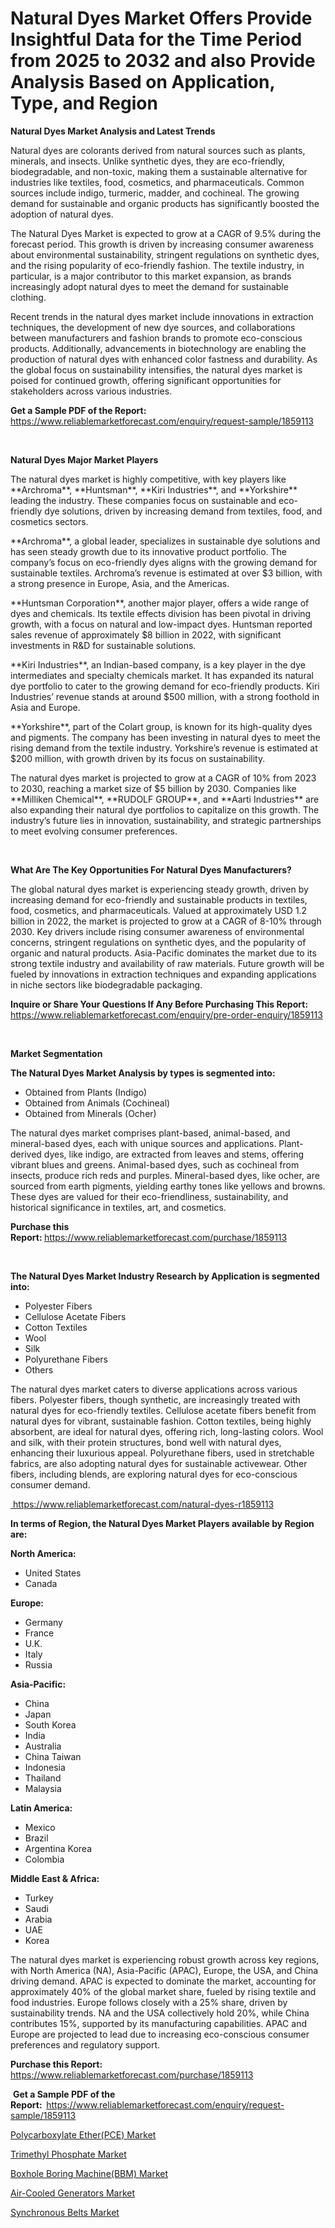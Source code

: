 <p><h1>Natural Dyes Market Offers Provide Insightful Data for the Time Period from 2025 to 2032 and also Provide Analysis Based on Application, Type, and Region</h1></p><p><strong>Natural Dyes Market Analysis and Latest Trends</strong></p>
<p><p>Natural dyes are colorants derived from natural sources such as plants, minerals, and insects. Unlike synthetic dyes, they are eco-friendly, biodegradable, and non-toxic, making them a sustainable alternative for industries like textiles, food, cosmetics, and pharmaceuticals. Common sources include indigo, turmeric, madder, and cochineal. The growing demand for sustainable and organic products has significantly boosted the adoption of natural dyes.</p><p>The Natural Dyes Market is expected to grow at a CAGR of 9.5% during the forecast period. This growth is driven by increasing consumer awareness about environmental sustainability, stringent regulations on synthetic dyes, and the rising popularity of eco-friendly fashion. The textile industry, in particular, is a major contributor to this market expansion, as brands increasingly adopt natural dyes to meet the demand for sustainable clothing.</p><p>Recent trends in the natural dyes market include innovations in extraction techniques, the development of new dye sources, and collaborations between manufacturers and fashion brands to promote eco-conscious products. Additionally, advancements in biotechnology are enabling the production of natural dyes with enhanced color fastness and durability. As the global focus on sustainability intensifies, the natural dyes market is poised for continued growth, offering significant opportunities for stakeholders across various industries.</p></p>
<p><strong>Get a Sample PDF of the Report:&nbsp;</strong> <a href="https://www.reliablemarketforecast.com/enquiry/request-sample/1859113?utm_campaign=1140&utm_medium=2&utm_source=Github&utm_content=ia&utm_term=24012025&utm_id=natural-dyes">https://www.reliablemarketforecast.com/enquiry/request-sample/1859113</a></p>
<p>&nbsp;</p>
<p><strong>Natural Dyes Major Market Players</strong></p>
<p><p>The natural dyes market is highly competitive, with key players like **Archroma**, **Huntsman**, **Kiri Industries**, and **Yorkshire** leading the industry. These companies focus on sustainable and eco-friendly dye solutions, driven by increasing demand from textiles, food, and cosmetics sectors.</p><p>**Archroma**, a global leader, specializes in sustainable dye solutions and has seen steady growth due to its innovative product portfolio. The company’s focus on eco-friendly dyes aligns with the growing demand for sustainable textiles. Archroma’s revenue is estimated at over $3 billion, with a strong presence in Europe, Asia, and the Americas.</p><p>**Huntsman Corporation**, another major player, offers a wide range of dyes and chemicals. Its textile effects division has been pivotal in driving growth, with a focus on natural and low-impact dyes. Huntsman reported sales revenue of approximately $8 billion in 2022, with significant investments in R&D for sustainable solutions.</p><p>**Kiri Industries**, an Indian-based company, is a key player in the dye intermediates and specialty chemicals market. It has expanded its natural dye portfolio to cater to the growing demand for eco-friendly products. Kiri Industries’ revenue stands at around $500 million, with a strong foothold in Asia and Europe.</p><p>**Yorkshire**, part of the Colart group, is known for its high-quality dyes and pigments. The company has been investing in natural dyes to meet the rising demand from the textile industry. Yorkshire’s revenue is estimated at $200 million, with growth driven by its focus on sustainability.</p><p>The natural dyes market is projected to grow at a CAGR of 10% from 2023 to 2030, reaching a market size of $5 billion by 2030. Companies like **Milliken Chemical**, **RUDOLF GROUP**, and **Aarti Industries** are also expanding their natural dye portfolios to capitalize on this growth. The industry’s future lies in innovation, sustainability, and strategic partnerships to meet evolving consumer preferences.</p></p>
<p>&nbsp;</p>
<p><strong>What Are The Key Opportunities For Natural Dyes Manufacturers?</strong></p>
<p><p>The global natural dyes market is experiencing steady growth, driven by increasing demand for eco-friendly and sustainable products in textiles, food, cosmetics, and pharmaceuticals. Valued at approximately USD 1.2 billion in 2022, the market is projected to grow at a CAGR of 8-10% through 2030. Key drivers include rising consumer awareness of environmental concerns, stringent regulations on synthetic dyes, and the popularity of organic and natural products. Asia-Pacific dominates the market due to its strong textile industry and availability of raw materials. Future growth will be fueled by innovations in extraction techniques and expanding applications in niche sectors like biodegradable packaging.</p></p>
<p><strong>Inquire or Share Your Questions If Any Before Purchasing This Report:</strong> <a href="https://www.reliablemarketforecast.com/enquiry/pre-order-enquiry/1859113?utm_campaign=1140&utm_medium=2&utm_source=Github&utm_content=ia&utm_term=24012025&utm_id=natural-dyes">https://www.reliablemarketforecast.com/enquiry/pre-order-enquiry/1859113</a></p>
<p>&nbsp;</p>
<p><strong>Market Segmentation</strong></p>
<p><strong>The Natural Dyes Market Analysis by types is segmented into:</strong></p>
<p><ul><li>Obtained from Plants (Indigo)</li><li>Obtained from Animals (Cochineal)</li><li>Obtained from Minerals (Ocher)</li></ul></p>
<p><p>The natural dyes market comprises plant-based, animal-based, and mineral-based dyes, each with unique sources and applications. Plant-derived dyes, like indigo, are extracted from leaves and stems, offering vibrant blues and greens. Animal-based dyes, such as cochineal from insects, produce rich reds and purples. Mineral-based dyes, like ocher, are sourced from earth pigments, yielding earthy tones like yellows and browns. These dyes are valued for their eco-friendliness, sustainability, and historical significance in textiles, art, and cosmetics.</p></p>
<p><strong>Purchase this Report:&nbsp;</strong><a href="https://www.reliablemarketforecast.com/purchase/1859113?utm_campaign=1140&utm_medium=2&utm_source=Github&utm_content=ia&utm_term=24012025&utm_id=natural-dyes">https://www.reliablemarketforecast.com/purchase/1859113</a></p>
<p>&nbsp;</p>
<p><strong>The Natural Dyes Market Industry Research by Application is segmented into:</strong></p>
<p><ul><li>Polyester Fibers</li><li>Cellulose Acetate Fibers</li><li>Cotton Textiles</li><li>Wool</li><li>Silk</li><li>Polyurethane Fibers</li><li>Others</li></ul></p>
<p><p>The natural dyes market caters to diverse applications across various fibers. Polyester fibers, though synthetic, are increasingly treated with natural dyes for eco-friendly textiles. Cellulose acetate fibers benefit from natural dyes for vibrant, sustainable fashion. Cotton textiles, being highly absorbent, are ideal for natural dyes, offering rich, long-lasting colors. Wool and silk, with their protein structures, bond well with natural dyes, enhancing their luxurious appeal. Polyurethane fibers, used in stretchable fabrics, are also adopting natural dyes for sustainable activewear. Other fibers, including blends, are exploring natural dyes for eco-conscious consumer demand.</p></p>
<p><a href="https://www.reliablemarketforecast.com/natural-dyes-r1859113?utm_campaign=1140&utm_medium=2&utm_source=Github&utm_content=ia&utm_term=24012025&utm_id=natural-dyes">&nbsp;https://www.reliablemarketforecast.com/natural-dyes-r1859113</a></p>
<p><strong>In terms of Region, the Natural Dyes Market Players available by Region are:</strong></p>
<p>
    <p> <strong> North America: </strong>
        <ul>
            <li>United States</li>
            <li>Canada</li>
        </ul>
        </p> 
    <p> <strong> Europe: </strong>
        <ul>
            <li>Germany</li>
            <li>France</li>
            <li>U.K.</li>
            <li>Italy</li>
            <li>Russia</li>
        </ul>
        </p> 
    <p> <strong> Asia-Pacific: </strong>
        <ul>
            <li>China</li>
            <li>Japan</li>
            <li>South Korea</li>
            <li>India</li>
            <li>Australia</li>
            <li>China Taiwan</li>
            <li>Indonesia</li>
            <li>Thailand</li>
            <li>Malaysia</li>
        </ul>
        </p> 
    <p> <strong> Latin America: </strong>
        <ul>
            <li>Mexico</li>
            <li>Brazil</li>
            <li>Argentina Korea</li>
            <li>Colombia</li>
        </ul>
        </p> 
    <p> <strong> Middle East & Africa: </strong>
        <ul>
            <li>Turkey</li>
            <li>Saudi</li>
            <li>Arabia</li>
            <li>UAE</li>
            <li>Korea</li>
        </ul>
    </p>
    </p>
<p><p>The natural dyes market is experiencing robust growth across key regions, with North America (NA), Asia-Pacific (APAC), Europe, the USA, and China driving demand. APAC is expected to dominate the market, accounting for approximately 40% of the global market share, fueled by rising textile and food industries. Europe follows closely with a 25% share, driven by sustainability trends. NA and the USA collectively hold 20%, while China contributes 15%, supported by its manufacturing capabilities. APAC and Europe are projected to lead due to increasing eco-conscious consumer preferences and regulatory support.</p></p>
<p><strong>Purchase this Report: </strong><a href="https://www.reliablemarketforecast.com/purchase/1859113?utm_campaign=1140&utm_medium=2&utm_source=Github&utm_content=ia&utm_term=24012025&utm_id=natural-dyes">https://www.reliablemarketforecast.com/purchase/1859113</a></p>
<p>&nbsp;<strong>Get a Sample PDF of the Report:&nbsp;&nbsp;</strong><a href="https://www.reliablemarketforecast.com/enquiry/request-sample/1859113?utm_campaign=1140&utm_medium=2&utm_source=Github&utm_content=ia&utm_term=24012025&utm_id=natural-dyes">https://www.reliablemarketforecast.com/enquiry/request-sample/1859113</a></p>
<p><strong></strong></p>
<p><p><a href="https://www.linkedin.com/pulse/market-dynamics-polycarboxylate-etherpce-132-growth-3166c?utm_campaign=1140&utm_medium=2&utm_source=Github&utm_content=ia&utm_term=24012025&utm_id=natural-dyes">Polycarboxylate Ether(PCE) Market</a></p><p><a href="https://github.com/benhaeneye/Market-Research-Report-List-1/blob/main/trimethyl-phosphate-market.md?utm_campaign=1140&utm_medium=2&utm_source=Github&utm_content=ia&utm_term=24012025&utm_id=natural-dyes">Trimethyl Phosphate Market</a></p><p><a href="https://www.linkedin.com/pulse/boxhole-boring-machinebbm-market-report-2025-2032-evaluating-xbrif?utm_campaign=1140&utm_medium=2&utm_source=Github&utm_content=ia&utm_term=24012025&utm_id=natural-dyes">Boxhole Boring Machine(BBM) Market</a></p><p><a href="https://www.linkedin.com/pulse/air-cooled-generators-market-report-creating-business-strategies-yb6ue?utm_campaign=1140&utm_medium=2&utm_source=Github&utm_content=ia&utm_term=24012025&utm_id=natural-dyes">Air-Cooled Generators Market</a></p><p><a href="https://github.com/ajatawlasta/Market-Research-Report-List-1/blob/main/synchronous-belts-market.md?utm_campaign=1140&utm_medium=2&utm_source=Github&utm_content=ia&utm_term=24012025&utm_id=natural-dyes">Synchronous Belts Market</a></p></p>